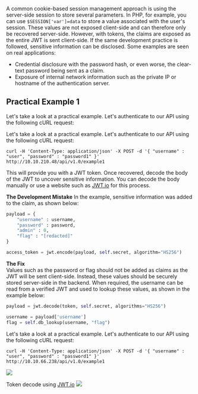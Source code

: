 
A common cookie-based session management approach is using the server-side session to store several parameters. In PHP, for example, you can use `$SESSION['var']=data` to store a value associated with the user's session. These values are not exposed client-side and can therefore only be recovered server-side. However, with tokens, the claims are exposed as the entire JWT is sent client-side. If the same development practice is followed, sensitive information can be disclosed. Some examples are seen on real applications:

- Credential disclosure with the password hash, or even worse, the clear-text password being sent as a claim.
- Exposure of internal network information such as the private IP or hostname of the authentication server.

## **Practical Example 1**  
Let's take a look at a practical example. Let's authenticate to our API using the following cURL request:

Let's take a look at a practical example. Let's authenticate to our API using the following cURL request:

```
curl -H 'Content-Type: application/json' -X POST -d '{ "username" : "user", "password" : "password1" }' http://10.10.210.48/api/v1.0/example1
```

This will provide you with a JWT token. Once recovered, decode the body of the JWT to uncover sensitive information. You can decode the body manually or use a website such as [JWT.io](https://jwt.io/) for this process.

**The Development Mistake**
In the example, sensitive information was added to the claim, as shown below:
```python
payload = {
    "username" : username,
    "password" : password,
    "admin" : 0,
    "flag" : "[redacted]"
}

access_token = jwt.encode(payload, self.secret, algorithm="HS256")
```

**The Fix**  
Values such as the password or flag should not be added as claims as the JWT will be sent client-side. Instead, these values should be securely stored server-side in the backend. When required, the username can be read from a verified JWT and used to lookup these values, as shown in the example below:
```python
payload = jwt.decode(token, self.secret, algorithms="HS256")

username = payload['username']
flag = self.db_lookup(username, "flag")
```

Let's take a look at a practical example. Let's authenticate to our API using the following cURL request:
```
curl -H 'Content-Type: application/json' -X POST -d '{ "username" : "user", "password" : "password1" }' http://10.10.66.238/api/v1.0/example1
```

![](Pasted%20image%2020241129190006.png)

Token decode using [JWT.io](https://jwt.io/)
	![](Pasted%20image%2020241129190210.png)
